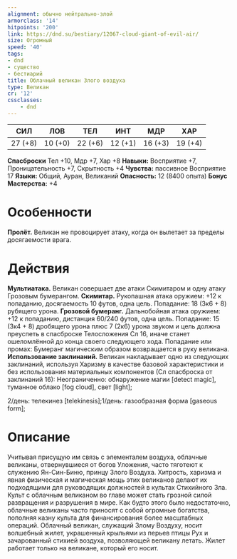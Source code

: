 ```yaml
---
alignment: обычно нейтрально-злой
armorclass: '14'
hitpoints: '200'
link: https://dnd.su/bestiary/12067-cloud-giant-of-evil-air/
size: Огромный
speed: '40'
tags:
- dnd
- существо
- бестиарий
title: Облачный великан Злого воздуха
type: Великан
cr: '12'
cssclasses:
    - dnd
---
```



| СИЛ | ЛОВ | ТЕЛ | ИНТ | МДР | ХАР |
|---|---|---|---|---|---|
| 27 (+8) | 10 (+0) | 22 (+6) | 12 (+1) | 16 (+3) | 19 (+4) |
**Спасброски** Тел +10, Мдр +7, Хар +8
**Навыки:** Восприятие +7, Проницательность +7, Скрытность +4
**Чувства:** пассивное Восприятие 17
**Языки:** Общий, Ауран, Великаний
**Опасность:** 12 (8400 опыта)
**Бонус Мастерства:** +4


# Особенности
**Пролёт.** Великан не провоцирует атаку, когда он вылетает за пределы досягаемости врага.


# Действия
**Мультиатака.** Великан совершает две атаки Скимитаром и одну атаку Грозовым бумерангом.
**Скимитар.** Рукопашная атака оружием: +12 к попаданию, досягаемость 10 футов, одна цель. Попадание: 18 (3к6 + 8) рубящего урона.
**Грозовой бумеранг.** Дальнобойная атака оружием: +12 к попаданию, дистанция 60/240 футов, одна цель. Попадание: 15 (3к4 + 8) дробящего урона плюс 7 (2к6) урона звуком и цель должна преуспеть в спасброске Телосложения Сл 16, иначе станет ошеломлённой до конца своего следующего хода. Попадание или промах: Бумеранг магическим образом возвращается в руку великана.
**Использование заклинаний.** Великан накладывает одно из следующих заклинаний, используя Харизму в качестве базовой характеристики и без использования материальных компонентов (Сл спасброска от заклинаний 16):
Неограниченно: обнаружение магии [detect magic], туманное облако [fog cloud], свет [light];

2/день: телекинез [telekinesis];1/день: газообразная форма [gaseous form];


# Описание
Учитывая присущую им связь с элементалем воздуха, облачные великаны, отвернувшиеся от богов Уложения, часто тяготеют к служению Ян-Син-Биню, принцу Злого Воздуха. Хитрость, харизма и явная физическая и магическая мощь этих великанов делают их подходящими для руководящих должностей в культах Стихийного Зла. Культ с облачным великаном во главе может стать грозной силой развращения и разрушения в мире. Как будто этого было недостаточно, облачные великаны часто приносят с собой огромные богатства, пополняя казну культа для финансирования более масштабных операций. Облачный великан, служащий Злому Воздуху, носит волшебный жилет, украшенный крыльями из перьев птицы Рух и зачарованный стихией воздуха, позволяющей великану летать. Жилет работает только на великане, который его носит.